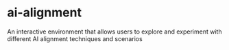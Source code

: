 # ai-alignment
An interactive environment that allows users to explore and experiment with different AI alignment techniques and scenarios

